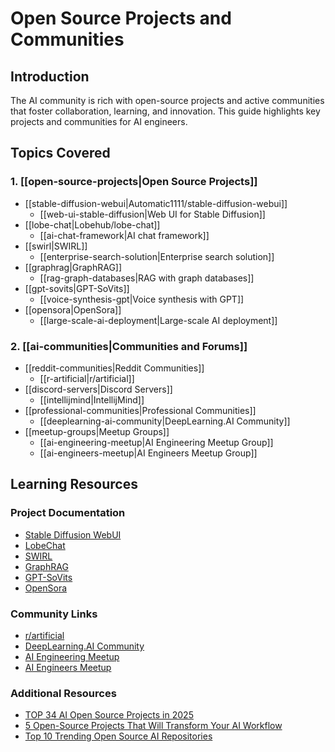 # Open Source Projects and Communities

## Introduction

The AI community is rich with open-source projects and active communities that foster collaboration, learning, and innovation. This guide highlights key projects and communities for AI engineers.

## Topics Covered

### 1. [[open-source-projects|Open Source Projects]]

- [[stable-diffusion-webui|Automatic1111/stable-diffusion-webui]]
  - [[web-ui-stable-diffusion|Web UI for Stable Diffusion]]
- [[lobe-chat|Lobehub/lobe-chat]]
  - [[ai-chat-framework|AI chat framework]]
- [[swirl|SWIRL]]
  - [[enterprise-search-solution|Enterprise search solution]]
- [[graphrag|GraphRAG]]
  - [[rag-graph-databases|RAG with graph databases]]
- [[gpt-sovits|GPT-SoVits]]
  - [[voice-synthesis-gpt|Voice synthesis with GPT]]
- [[opensora|OpenSora]]
  - [[large-scale-ai-deployment|Large-scale AI deployment]]

### 2. [[ai-communities|Communities and Forums]]

- [[reddit-communities|Reddit Communities]]
  - [[r-artificial|r/artificial]]
- [[discord-servers|Discord Servers]]
  - [[intellijmind|IntellijMind]]
- [[professional-communities|Professional Communities]]
  - [[deeplearning-ai-community|DeepLearning.AI Community]]
- [[meetup-groups|Meetup Groups]]
  - [[ai-engineering-meetup|AI Engineering Meetup Group]]
  - [[ai-engineers-meetup|AI Engineers Meetup Group]]

## Learning Resources

### Project Documentation

- [Stable Diffusion WebUI](https://github.com/AUTOMATIC1111/stable-diffusion-webui)
- [LobeChat](https://github.com/lobehub/lobe-chat)
- [SWIRL](https://github.com/swirl-project/swirl)
- [GraphRAG](https://github.com/graphrag/graphrag)
- [GPT-SoVits](https://github.com/gpt-sovits/gpt-sovits)
- [OpenSora](https://github.com/opensora/opensora)

### Community Links

- [r/artificial](https://www.reddit.com/r/artificial/)
- [DeepLearning.AI Community](https://community.deeplearning.ai/)
- [AI Engineering Meetup](https://www.meetup.com/ai-engineering/)
- [AI Engineers Meetup](https://www.meetup.com/ai-engineers/)

### Additional Resources

- [TOP 34 AI Open Source Projects in 2025](https://web3.career/learn-web3/top-ai-open-source-projects)
- [5 Open-Source Projects That Will Transform Your AI Workflow](https://dev.to/fast/5-open-source-projects-that-will-transform-your-ai-workflow-190g)
- [Top 10 Trending Open Source AI Repositories](https://odsc.medium.com/top-10-trending-open-source-ai-repositories-starting-off-2025-830ac2315e78)
